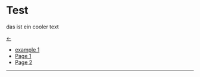 # Test

das ist ein cooler text

[<-](../Readme.md)

- [example 1](<example 1.md>)
- [Page 1](<Page 1/Readme.md>)
- [Page 2](<Page 2/Readme.md>)
---
